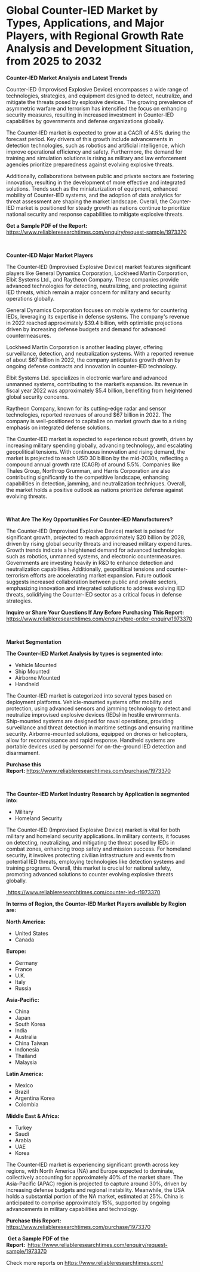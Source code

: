 <p><h1>Global Counter-IED Market by Types, Applications, and Major Players, with Regional Growth Rate Analysis and Development Situation, from 2025 to 2032</h1></p><p><strong>Counter-IED Market Analysis and Latest Trends</strong></p>
<p><p>Counter-IED (Improvised Explosive Device) encompasses a wide range of technologies, strategies, and equipment designed to detect, neutralize, and mitigate the threats posed by explosive devices. The growing prevalence of asymmetric warfare and terrorism has intensified the focus on enhancing security measures, resulting in increased investment in Counter-IED capabilities by governments and defense organizations globally.</p><p>The Counter-IED market is expected to grow at a CAGR of 4.5% during the forecast period. Key drivers of this growth include advancements in detection technologies, such as robotics and artificial intelligence, which improve operational efficiency and safety. Furthermore, the demand for training and simulation solutions is rising as military and law enforcement agencies prioritize preparedness against evolving explosive threats. </p><p>Additionally, collaborations between public and private sectors are fostering innovation, resulting in the development of more effective and integrated solutions. Trends such as the miniaturization of equipment, enhanced mobility of Counter-IED systems, and the adoption of data analytics for threat assessment are shaping the market landscape. Overall, the Counter-IED market is positioned for steady growth as nations continue to prioritize national security and response capabilities to mitigate explosive threats.</p></p>
<p><strong>Get a Sample PDF of the Report:&nbsp;</strong> <a href="https://www.reliableresearchtimes.com/enquiry/request-sample/1973370?utm_campaign=2334&utm_medium=2&utm_source=Github&utm_content=ia&utm_term=13022025&utm_id=counter-ied">https://www.reliableresearchtimes.com/enquiry/request-sample/1973370</a></p>
<p>&nbsp;</p>
<p><strong>Counter-IED Major Market Players</strong></p>
<p><p>The Counter-IED (Improvised Explosive Device) market features significant players like General Dynamics Corporation, Lockheed Martin Corporation, Elbit Systems Ltd., and Raytheon Company. These companies provide advanced technologies for detecting, neutralizing, and protecting against IED threats, which remain a major concern for military and security operations globally.</p><p>General Dynamics Corporation focuses on mobile systems for countering IEDs, leveraging its expertise in defense systems. The company's revenue in 2022 reached approximately $39.4 billion, with optimistic projections driven by increasing defense budgets and demand for advanced countermeasures.</p><p>Lockheed Martin Corporation is another leading player, offering surveillance, detection, and neutralization systems. With a reported revenue of about $67 billion in 2022, the company anticipates growth driven by ongoing defense contracts and innovation in counter-IED technology.</p><p>Elbit Systems Ltd. specializes in electronic warfare and advanced unmanned systems, contributing to the market’s expansion. Its revenue in fiscal year 2022 was approximately $5.4 billion, benefiting from heightened global security concerns.</p><p>Raytheon Company, known for its cutting-edge radar and sensor technologies, reported revenues of around $67 billion in 2022. The company is well-positioned to capitalize on market growth due to a rising emphasis on integrated defense solutions.</p><p>The Counter-IED market is expected to experience robust growth, driven by increasing military spending globally, advancing technology, and escalating geopolitical tensions. With continuous innovation and rising demand, the market is projected to reach USD 30 billion by the mid-2030s, reflecting a compound annual growth rate (CAGR) of around 5.5%. Companies like Thales Group, Northrop Grumman, and Harris Corporation are also contributing significantly to the competitive landscape, enhancing capabilities in detection, jamming, and neutralization techniques. Overall, the market holds a positive outlook as nations prioritize defense against evolving threats.</p></p>
<p>&nbsp;</p>
<p><strong>What Are The Key Opportunities For Counter-IED Manufacturers?</strong></p>
<p><p>The Counter-IED (Improvised Explosive Device) market is poised for significant growth, projected to reach approximately $20 billion by 2028, driven by rising global security threats and increased military expenditures. Growth trends indicate a heightened demand for advanced technologies such as robotics, unmanned systems, and electronic countermeasures. Governments are investing heavily in R&D to enhance detection and neutralization capabilities. Additionally, geopolitical tensions and counter-terrorism efforts are accelerating market expansion. Future outlook suggests increased collaboration between public and private sectors, emphasizing innovation and integrated solutions to address evolving IED threats, solidifying the Counter-IED sector as a critical focus in defense strategies.</p></p>
<p><strong>Inquire or Share Your Questions If Any Before Purchasing This Report:</strong> <a href="https://www.reliableresearchtimes.com/enquiry/pre-order-enquiry/1973370?utm_campaign=2334&utm_medium=2&utm_source=Github&utm_content=ia&utm_term=13022025&utm_id=counter-ied">https://www.reliableresearchtimes.com/enquiry/pre-order-enquiry/1973370</a></p>
<p>&nbsp;</p>
<p><strong>Market Segmentation</strong></p>
<p><strong>The Counter-IED Market Analysis by types is segmented into:</strong></p>
<p><ul><li>Vehicle Mounted</li><li>Ship Mounted</li><li>Airborne Mounted</li><li>Handheld</li></ul></p>
<p><p>The Counter-IED market is categorized into several types based on deployment platforms. Vehicle-mounted systems offer mobility and protection, using advanced sensors and jamming technology to detect and neutralize improvised explosive devices (IEDs) in hostile environments. Ship-mounted systems are designed for naval operations, providing surveillance and threat detection in maritime settings and ensuring maritime security. Airborne-mounted solutions, equipped on drones or helicopters, allow for reconnaissance and rapid response. Handheld systems are portable devices used by personnel for on-the-ground IED detection and disarmament.</p></p>
<p><strong>Purchase this Report:&nbsp;</strong><a href="https://www.reliableresearchtimes.com/purchase/1973370?utm_campaign=2334&utm_medium=2&utm_source=Github&utm_content=ia&utm_term=13022025&utm_id=counter-ied">https://www.reliableresearchtimes.com/purchase/1973370</a></p>
<p>&nbsp;</p>
<p><strong>The Counter-IED Market Industry Research by Application is segmented into:</strong></p>
<p><ul><li>Military</li><li>Homeland Security</li></ul></p>
<p><p>The Counter-IED (Improvised Explosive Device) market is vital for both military and homeland security applications. In military contexts, it focuses on detecting, neutralizing, and mitigating the threat posed by IEDs in combat zones, enhancing troop safety and mission success. For homeland security, it involves protecting civilian infrastructure and events from potential IED threats, employing technologies like detection systems and training programs. Overall, this market is crucial for national safety, promoting advanced solutions to counter evolving explosive threats globally.</p></p>
<p><a href="https://www.reliableresearchtimes.com/counter-ied-r1973370?utm_campaign=2334&utm_medium=2&utm_source=Github&utm_content=ia&utm_term=13022025&utm_id=counter-ied">&nbsp;https://www.reliableresearchtimes.com/counter-ied-r1973370</a></p>
<p><strong>In terms of Region, the Counter-IED Market Players available by Region are:</strong></p>
<p>
    <p> <strong> North America: </strong>
        <ul>
            <li>United States</li>
            <li>Canada</li>
        </ul>
        </p> 
    <p> <strong> Europe: </strong>
        <ul>
            <li>Germany</li>
            <li>France</li>
            <li>U.K.</li>
            <li>Italy</li>
            <li>Russia</li>
        </ul>
        </p> 
    <p> <strong> Asia-Pacific: </strong>
        <ul>
            <li>China</li>
            <li>Japan</li>
            <li>South Korea</li>
            <li>India</li>
            <li>Australia</li>
            <li>China Taiwan</li>
            <li>Indonesia</li>
            <li>Thailand</li>
            <li>Malaysia</li>
        </ul>
        </p> 
    <p> <strong> Latin America: </strong>
        <ul>
            <li>Mexico</li>
            <li>Brazil</li>
            <li>Argentina Korea</li>
            <li>Colombia</li>
        </ul>
        </p> 
    <p> <strong> Middle East & Africa: </strong>
        <ul>
            <li>Turkey</li>
            <li>Saudi</li>
            <li>Arabia</li>
            <li>UAE</li>
            <li>Korea</li>
        </ul>
    </p>
    </p>
<p><p>The Counter-IED market is experiencing significant growth across key regions, with North America (NA) and Europe expected to dominate, collectively accounting for approximately 40% of the market share. The Asia-Pacific (APAC) region is projected to capture around 30%, driven by increasing defense budgets and regional instability. Meanwhile, the USA holds a substantial portion of the NA market, estimated at 25%. China is anticipated to comprise approximately 15%, supported by ongoing advancements in military capabilities and technology.</p></p>
<p><strong>Purchase this Report: </strong><a href="https://www.reliableresearchtimes.com/purchase/1973370?utm_campaign=2334&utm_medium=2&utm_source=Github&utm_content=ia&utm_term=13022025&utm_id=counter-ied">https://www.reliableresearchtimes.com/purchase/1973370</a></p>
<p>&nbsp;<strong>Get a Sample PDF of the Report:&nbsp;&nbsp;</strong><a href="https://www.reliableresearchtimes.com/enquiry/request-sample/1973370?utm_campaign=2334&utm_medium=2&utm_source=Github&utm_content=ia&utm_term=13022025&utm_id=counter-ied">https://www.reliableresearchtimes.com/enquiry/request-sample/1973370</a></p>
<p><strong></strong></p>
<p>Check more reports on <a href="https://www.reliableresearchtimes.com/?utm_campaign=2334&utm_medium=2&utm_source=Github&utm_content=ia&utm_term=13022025&utm_id=counter-ied">https://www.reliableresearchtimes.com/</a></p>